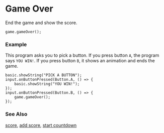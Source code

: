 # Game Over

End the game and show the score.

```sig
game.gameOver();
```

### Example

This program asks you to pick a button.
If you press button `A`, the program says `YOU WIN!`.
If you press button `B`, it shows an animation and ends the game.

```blocks
basic.showString("PICK A BUTTON");
input.onButtonPressed(Button.A, () => {
    basic.showString("YOU WIN!");
});
input.onButtonPressed(Button.B, () => {
    game.gameOver();
});
```

### See Also

[score](/reference/game/score),
[add score](/reference/game/add-score), [start countdown](/reference/game/start-countdown)
